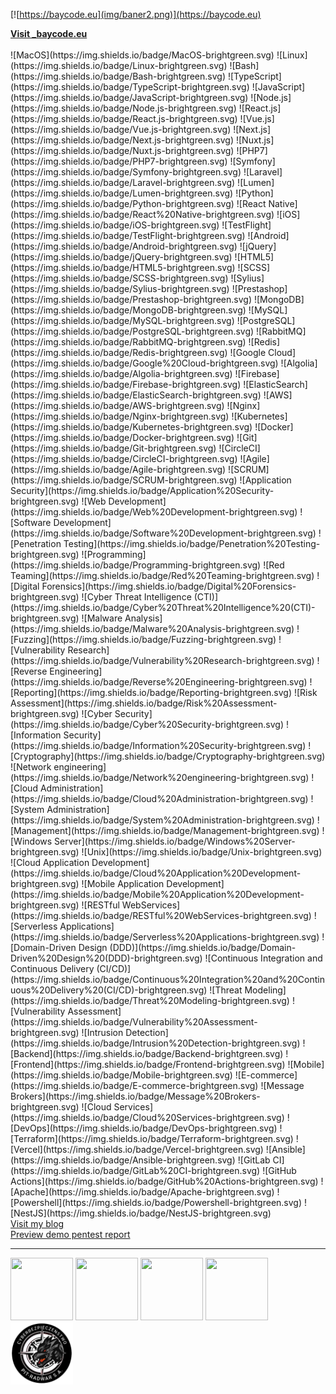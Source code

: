 [![https://baycode.eu](img/baner2.png)](https://baycode.eu)
<div><b><a href="https://baycode.eu">Visit _baycode.eu</a></b></div>
<br>
![MacOS](https://img.shields.io/badge/MacOS-brightgreen.svg)
![Linux](https://img.shields.io/badge/Linux-brightgreen.svg)
![Bash](https://img.shields.io/badge/Bash-brightgreen.svg)
![TypeScript](https://img.shields.io/badge/TypeScript-brightgreen.svg)
![JavaScript](https://img.shields.io/badge/JavaScript-brightgreen.svg)
![Node.js](https://img.shields.io/badge/Node.js-brightgreen.svg)
![React.js](https://img.shields.io/badge/React.js-brightgreen.svg)
![Vue.js](https://img.shields.io/badge/Vue.js-brightgreen.svg)
![Next.js](https://img.shields.io/badge/Next.js-brightgreen.svg)
![Nuxt.js](https://img.shields.io/badge/Nuxt.js-brightgreen.svg)
![PHP7](https://img.shields.io/badge/PHP7-brightgreen.svg)
![Symfony](https://img.shields.io/badge/Symfony-brightgreen.svg)
![Laravel](https://img.shields.io/badge/Laravel-brightgreen.svg)
![Lumen](https://img.shields.io/badge/Lumen-brightgreen.svg)
![Python](https://img.shields.io/badge/Python-brightgreen.svg)
![React Native](https://img.shields.io/badge/React%20Native-brightgreen.svg)
![iOS](https://img.shields.io/badge/iOS-brightgreen.svg)
![TestFlight](https://img.shields.io/badge/TestFlight-brightgreen.svg)
![Android](https://img.shields.io/badge/Android-brightgreen.svg)
![jQuery](https://img.shields.io/badge/jQuery-brightgreen.svg)
![HTML5](https://img.shields.io/badge/HTML5-brightgreen.svg)
![SCSS](https://img.shields.io/badge/SCSS-brightgreen.svg)
![Sylius](https://img.shields.io/badge/Sylius-brightgreen.svg)
![Prestashop](https://img.shields.io/badge/Prestashop-brightgreen.svg)
![MongoDB](https://img.shields.io/badge/MongoDB-brightgreen.svg)
![MySQL](https://img.shields.io/badge/MySQL-brightgreen.svg)
![PostgreSQL](https://img.shields.io/badge/PostgreSQL-brightgreen.svg)
![RabbitMQ](https://img.shields.io/badge/RabbitMQ-brightgreen.svg)
![Redis](https://img.shields.io/badge/Redis-brightgreen.svg)
![Google Cloud](https://img.shields.io/badge/Google%20Cloud-brightgreen.svg)
![Algolia](https://img.shields.io/badge/Algolia-brightgreen.svg)
![Firebase](https://img.shields.io/badge/Firebase-brightgreen.svg)
![ElasticSearch](https://img.shields.io/badge/ElasticSearch-brightgreen.svg)
![AWS](https://img.shields.io/badge/AWS-brightgreen.svg)
![Nginx](https://img.shields.io/badge/Nginx-brightgreen.svg)
![Kubernetes](https://img.shields.io/badge/Kubernetes-brightgreen.svg)
![Docker](https://img.shields.io/badge/Docker-brightgreen.svg)
![Git](https://img.shields.io/badge/Git-brightgreen.svg)
![CircleCI](https://img.shields.io/badge/CircleCI-brightgreen.svg)
![Agile](https://img.shields.io/badge/Agile-brightgreen.svg)
![SCRUM](https://img.shields.io/badge/SCRUM-brightgreen.svg)
![Application Security](https://img.shields.io/badge/Application%20Security-brightgreen.svg)
![Web Development](https://img.shields.io/badge/Web%20Development-brightgreen.svg)
![Software Development](https://img.shields.io/badge/Software%20Development-brightgreen.svg)
![Penetration Testing](https://img.shields.io/badge/Penetration%20Testing-brightgreen.svg)
![Programming](https://img.shields.io/badge/Programming-brightgreen.svg)
![Red Teaming](https://img.shields.io/badge/Red%20Teaming-brightgreen.svg)
![Digital Forensics](https://img.shields.io/badge/Digital%20Forensics-brightgreen.svg)
![Cyber Threat Intelligence (CTI)](https://img.shields.io/badge/Cyber%20Threat%20Intelligence%20(CTI)-brightgreen.svg)
![Malware Analysis](https://img.shields.io/badge/Malware%20Analysis-brightgreen.svg)
![Fuzzing](https://img.shields.io/badge/Fuzzing-brightgreen.svg)
![Vulnerability Research](https://img.shields.io/badge/Vulnerability%20Research-brightgreen.svg)
![Reverse Engineering](https://img.shields.io/badge/Reverse%20Engineering-brightgreen.svg)
![Reporting](https://img.shields.io/badge/Reporting-brightgreen.svg)
![Risk Assessment](https://img.shields.io/badge/Risk%20Assessment-brightgreen.svg)
![Cyber Security](https://img.shields.io/badge/Cyber%20Security-brightgreen.svg)
![Information Security](https://img.shields.io/badge/Information%20Security-brightgreen.svg)
![Cryptography](https://img.shields.io/badge/Cryptography-brightgreen.svg)
![Network engineering](https://img.shields.io/badge/Network%20engineering-brightgreen.svg)
![Cloud Administration](https://img.shields.io/badge/Cloud%20Administration-brightgreen.svg)
![System Administration](https://img.shields.io/badge/System%20Administration-brightgreen.svg)
![Management](https://img.shields.io/badge/Management-brightgreen.svg)
![Windows Server](https://img.shields.io/badge/Windows%20Server-brightgreen.svg)
![Unix](https://img.shields.io/badge/Unix-brightgreen.svg)
![Cloud Application Development](https://img.shields.io/badge/Cloud%20Application%20Development-brightgreen.svg)
![Mobile Application Development](https://img.shields.io/badge/Mobile%20Application%20Development-brightgreen.svg)
![RESTful WebServices](https://img.shields.io/badge/RESTful%20WebServices-brightgreen.svg)
![Serverless Applications](https://img.shields.io/badge/Serverless%20Applications-brightgreen.svg)
![Domain-Driven Design (DDD)](https://img.shields.io/badge/Domain-Driven%20Design%20(DDD)-brightgreen.svg)
![Continuous Integration and Continuous Delivery (CI/CD)](https://img.shields.io/badge/Continuous%20Integration%20and%20Continuous%20Delivery%20(CI/CD)-brightgreen.svg)
![Threat Modeling](https://img.shields.io/badge/Threat%20Modeling-brightgreen.svg)
![Vulnerability Assessment](https://img.shields.io/badge/Vulnerability%20Assessment-brightgreen.svg)
![Intrusion Detection](https://img.shields.io/badge/Intrusion%20Detection-brightgreen.svg)
![Backend](https://img.shields.io/badge/Backend-brightgreen.svg)
![Frontend](https://img.shields.io/badge/Frontend-brightgreen.svg)
![Mobile](https://img.shields.io/badge/Mobile-brightgreen.svg)
![E-commerce](https://img.shields.io/badge/E-commerce-brightgreen.svg)
![Message Brokers](https://img.shields.io/badge/Message%20Brokers-brightgreen.svg)
![Cloud Services](https://img.shields.io/badge/Cloud%20Services-brightgreen.svg)
![DevOps](https://img.shields.io/badge/DevOps-brightgreen.svg)
![Terraform](https://img.shields.io/badge/Terraform-brightgreen.svg)
![Vercel](https://img.shields.io/badge/Vercel-brightgreen.svg)
![Ansible](https://img.shields.io/badge/Ansible-brightgreen.svg)
![GitLab CI](https://img.shields.io/badge/GitLab%20CI-brightgreen.svg)
![GitHub Actions](https://img.shields.io/badge/GitHub%20Actions-brightgreen.svg)
![Apache](https://img.shields.io/badge/Apache-brightgreen.svg)
![Powershell](https://img.shields.io/badge/Powershell-brightgreen.svg)
![NestJS](https://img.shields.io/badge/NestJS-brightgreen.svg)
<br>
<div><a href="https://news.baycode.eu">Visit my blog</a></div>
<div><a href="https://baycode.eu/pentest">Preview demo pentest report</a></div>
<hr>
<span>
 <a href="https://academy.tcm-sec.com"><img width="100" height="100" src="https://baycode.eu/pnpt.png" /></a>
 <a href="https://www.comptia.org"><img width="100" height="100" src="https://baycode.eu/cysa.png" /></a>
 <a href="https://www.comptia.org"><img width="100" height="100" src="https://baycode.eu/securityplus.png" /></a>
 <a href="https://www.microsoft.com"><img width="100" height="100" src="https://images.credly.com/size/680x680/images/be8fcaeb-c769-4858-b567-ffaaa73ce8cf/image.png" /></a>
 <a href="https://pitradwar.com"><img width="100" height="100" src="img/cyberbezpieka.png" /></a>
</span>

